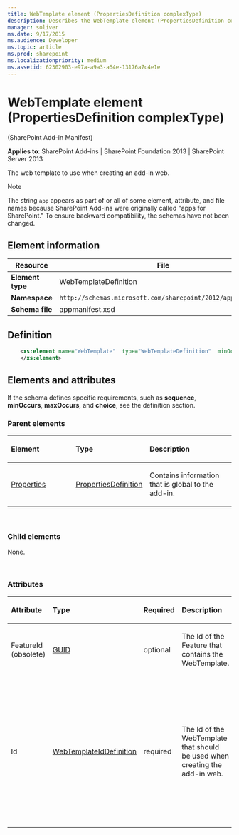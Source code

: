 ```yaml
---
title: WebTemplate element (PropertiesDefinition complexType)
description: Describes the WebTemplate element (PropertiesDefinition complexType) and provides the element's definition, information, parent elements, and attributes.
manager: soliver
ms.date: 9/17/2015
ms.audience: Developer
ms.topic: article
ms.prod: sharepoint
ms.localizationpriority: medium
ms.assetid: 62302903-e97a-a9a3-a64e-13176a7c4e1e
---
```


# WebTemplate element (PropertiesDefinition complexType) 

(SharePoint Add-in Manifest)

**Applies to**: SharePoint Add-ins | SharePoint Foundation 2013 | SharePoint Server 2013

The web template to use when creating an add-in web.

> [!NOTE] 
> The string `app` appears as part of or all of some element, attribute, and file names because SharePoint Add-ins were originally called "apps for SharePoint." To ensure backward compatibility, the schemas have not been changed.

## Element information

|  Resource |  File |
|---|---|
| **Element type**  | WebTemplateDefinition |
| **Namespace**  | `http://schemas.microsoft.com/sharepoint/2012/app/manifest` |
| **Schema file**  | appmanifest.xsd |


## Definition

```XML 
    <xs:element name="WebTemplate"  type="WebTemplateDefinition"  minOccurs="0"  maxOccurs="1">
    </xs:element>     
```

## Elements and attributes

If the schema defines specific requirements, such as **sequence**, **minOccurs**, **maxOccurs**, and **choice**, see the definition section.

### Parent elements

<table>
<colgroup>
<col width="30%" />
<col width="30%" />
<col width="40%" />
</colgroup>
<thead>
<tr class="header">
<th align="left"><p>Element</p></th>
<th align="left"><p>Type</p></th>
<th align="left"><p>Description</p></th>
</tr>
</thead>
<tbody>
<tr class="odd">
<td align="left"><p><a href="properties-element-appdefinition-complextypesharepoint-add-in-manifest.md">Properties</a></p></td>
<td align="left"><p><a href="propertiesdefinition-complextype-sharepoint-add-in-manifest.md">PropertiesDefinition</a></p></td>
<td align="left"><p>Contains information that is global to the add-in.</p></td>
</tr>
</tbody>
</table>

<br/>

### Child elements

None.

<br/>

### Attributes

<table>
<colgroup>
<col width="15%" />
<col width="15%" />
<col width="15%" />
<col width="25%" />
<col width="30%" />
</colgroup>
<thead>
<tr class="header">
<th align="left"><p>Attribute</p></th>
<th align="left"><p>Type</p></th>
<th align="left"><p>Required</p></th>
<th align="left"><p>Description</p></th>
<th align="left"><p>Possible values</p></th>
</tr>
</thead>
<tbody>
<tr class="odd">
<td align="left"><p>FeatureId (obsolete)</p></td>
<td align="left"><p><a href="guid-simpletype-sharepoint-add-in-manifest.md">GUID</a></p></td>
<td align="left"><p>optional</p></td>
<td align="left"><p>The Id of the Feature that contains the WebTemplate.</p></td>
<td align="left"><p>Obsolete. Do not use. Values of the GUID type.</p></td>
</tr>
<tr class="even">
<td align="left"><p>Id</p></td>
<td align="left"><p><a href="webtemplateiddefinition-simpletype-sharepoint-add-in-manifest.md">WebTemplateIdDefinition</a></p></td>
<td align="left"><p>required</p></td>
<td align="left"><p>The Id of the WebTemplate that should be used when creating the add-in web.</p></td>
<td align="left"><p>This type is a string of the form `{hyphenated_GUID}#web_template_name`<br/><br/>The hyphenated_GUID is the GUID of the add-in web Feature that contains the <a href="webtemplate-element-web-template.md">WebTemplate Element (Web Template)</a></span> that defines the site type of the add-in web.<br/><br/>The web_template_name is the value of the **Name** attribute of that <a href="webtemplate-element-web-template.md">WebTemplate Element (Web Template)</a>. Note that the braces `{}` and the `#` are mandatory.<br/><br/> <!---The following is an example:
`<WebTemplate Id="{81dd4ae5-873b-4759-9838-4ad9c3dd2952}#MyNewSiteType" />`</p> --->
</td>
</tr>
</tbody>
</table>

<br/>
<br/>







